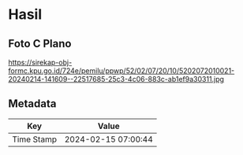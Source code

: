 # Hasil

## Foto C Plano

https://sirekap-obj-formc.kpu.go.id/724e/pemilu/ppwp/52/02/07/20/10/5202072010021-20240214-141609--22517685-25c3-4c06-883c-ab1ef9a30311.jpg


## Metadata

| Key        | Value               |
| ---------- | ------------------- |
| Time Stamp | 2024-02-15 07:00:44 |



